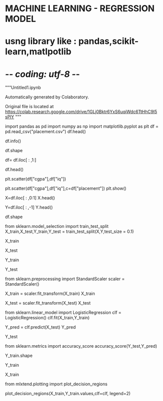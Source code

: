 # MACHINE LEARNING - REGRESSION MODEL
# usng library like : pandas,scikit-learn,matlpotlib

# -*- coding: utf-8 -*-
"""Untitled1.ipynb

Automatically generated by Colaboratory.

Original file is located at
    https://colab.research.google.com/drive/1GLj0Bktr6YxS6uqiWdc6TtHhC9I5sPlY
"""

import pandas as pd
import numpy as np
import matplotlib.pyplot as plt
df = pd.read_csv("placement.csv")
df.head()

df.info()

df.shape

df= df.iloc[ : ,1:]

df.head()

plt.scatter(df["cgpa"],df["iq"])

plt.scatter(df["cgpa"],df["iq"],c=df["placement"])
plt.show()

X=df.iloc[ : ,0:1]
X.head()

Y=df.iloc[ : ,-1]
Y.head()

df.shape

from sklearn.model_selection import train_test_split
X_train,X_test,Y_train,Y_test = train_test_split(X,Y,test_size = 0.1)

X_train

X_test

Y_train

Y_test

from sklearn.preprocessing import StandardScaler
scaler = StandardScaler()

X_train = scaler.fit_transform(X_train)
X_train

X_test = scaler.fit_transform(X_test)
X_test

from sklearn.linear_model import LogisticRegression
clf = LogisticRegression()
clf.fit(X_train,Y_train)

Y_pred = clf.predict(X_test)
Y_pred

Y_test

from sklearn.metrics import accuracy_score
accuracy_score(Y_test,Y_pred)

Y_train.shape

Y_train

X_train

from mlxtend.plotting import plot_decision_regions

plot_decision_regions(X_train,Y_train.values,clf=clf, legend=2)


